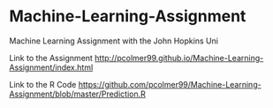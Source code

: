 # Machine-Learning-Assignment
Machine Learning Assignment with the John Hopkins Uni

Link to the Assignment
http://pcolmer99.github.io/Machine-Learning-Assignment/index.html

Link to the R Code
https://github.com/pcolmer99/Machine-Learning-Assignment/blob/master/Prediction.R
